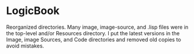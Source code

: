 # LogicBook
Reorganized directories. Many image, image-source, and .lisp files were in the top-level and/or Resources directory.
I put the latest versions in the Image, image Sources, and Code directories and removed old copies to avoid mistakes.
